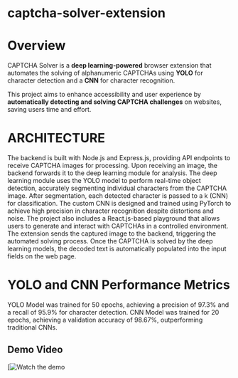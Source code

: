 # captcha-solver-extension
# Overview  
CAPTCHA Solver is a **deep learning-powered** browser extension that automates the solving of alphanumeric CAPTCHAs using **YOLO** for character detection and a **CNN** for character recognition.  

This project aims to enhance accessibility and user experience by **automatically detecting and solving CAPTCHA challenges** on websites, saving users time and effort. 

# ARCHITECTURE
The backend is built with Node.js and Express.js, providing API endpoints to receive CAPTCHA images for processing.
Upon receiving an image, the backend forwards it to the deep learning module for analysis.
The deep learning module uses the YOLO model to perform real-time object detection, accurately segmenting individual characters from the CAPTCHA image.
After segmentation, each detected character is passed to a k (CNN) for classification.
The custom CNN is designed and trained using PyTorch to achieve high precision in character recognition despite distortions and noise.
The project also includes a React.js-based playground that allows users to generate and interact with CAPTCHAs in a controlled environment.
The extension sends the captured image to the backend, triggering the automated solving process.
Once the CAPTCHA is solved by the deep learning models, the decoded text is automatically populated into the input fields on the web page.

# YOLO and CNN Performance Metrics
YOLO Model was trained for 50 epochs, achieving a precision of 97.3% and a recall of 95.9% for character detection.
CNN Model was trained for 20 epochs, achieving a validation accuracy of 98.67%, outperforming traditional CNNs.

## Demo Video
[![Watch the demo](https://drive.google.com/file/d/1HcE60CTV0bGbzw_WbpFrJ8CQ9C-g5CRl/view?usp=sharing)
